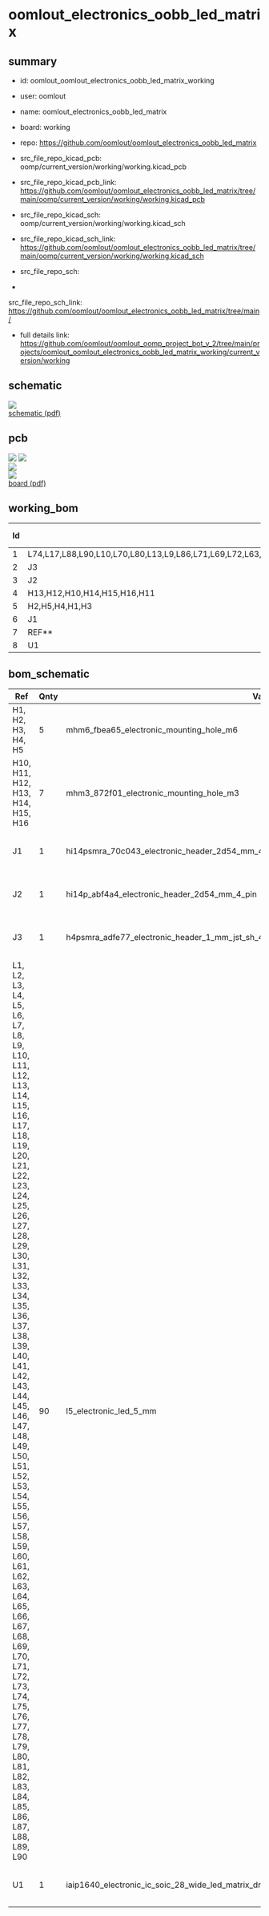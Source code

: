 # oomlout_electronics_oobb_led_matrix
 
## summary 
* id: oomlout_oomlout_electronics_oobb_led_matrix_working
* user: oomlout
* name: oomlout_electronics_oobb_led_matrix
* board: working
* repo: https://github.com/oomlout/oomlout_electronics_oobb_led_matrix
* src_file_repo_kicad_pcb: oomp/current_version/working/working.kicad_pcb
* src_file_repo_kicad_pcb_link: https://github.com/oomlout/oomlout_electronics_oobb_led_matrix/tree/main/oomp/current_version/working/working.kicad_pcb
* src_file_repo_kicad_sch: oomp/current_version/working/working.kicad_sch
* src_file_repo_kicad_sch_link: https://github.com/oomlout/oomlout_electronics_oobb_led_matrix/tree/main/oomp/current_version/working/working.kicad_sch

* src_file_repo_sch: 
*
 src_file_repo_sch_link: https://github.com/oomlout/oomlout_electronics_oobb_led_matrix/tree/main/
* full details link: https://github.com/oomlout/oomlout_oomp_project_bot_v_2/tree/main/projects/oomlout_oomlout_electronics_oobb_led_matrix_working/current_version/working  

## schematic  
![](working_schematic_600.png)  
[schematic (pdf)](working_schematic.pdf)  

## pcb  
![](working_3d_600.png) 
![](working_3d_front_600.png)  
![](working_3d_back_600.png)  
![](working_600.png)  
[board (pdf)](working.pdf)  

## working_bom
| Id | Designator | Footprint | Quantity | Designation | Supplier and ref |  | None | 
| --- | --- | --- | --- | --- | --- | --- | --- | 
| 1 | L74,L17,L88,L90,L10,L70,L80,L13,L9,L86,L71,L69,L72,L63,L20,L87,L58,L42,L16,L79,L45,L38,L85,L1,L61,L89,L4,L50,L75,L3,L76,L27,L7,L64,L35,L12,L65,L53,L60,L78,L23,L41,L83,L2,L15,L6,L22,L48,L55,L66,L5,L34,L30,L59,L11,L46,L82,L19,L73,L44,L33,L21,L31,L25,L40,L24,L57,L43,L36,L77,L51,L8,L49,L18,L14,L28,L37,L81,L29,L52,L84,L56,L32,L39,L26,L47,L62,L68,L54,L67 | l5_7297cd_electronic_led_5_mm | 90 | l5_electronic_led_5_mm |  |  | [''] | 
| 2 | J3 | h4psmra_adfe77_electronic_header_1_mm_jst_sh_4_pin_surface_mount_right_angle | 1 | h4psmra_adfe77_electronic_header_1_mm_jst_sh_4_pin_surface_mount_right_angle |  |  | [''] | 
| 3 | J2 | hi14p_abf4a4_electronic_header_2d54_mm_4_pin | 1 | hi14p_abf4a4_electronic_header_2d54_mm_4_pin |  |  | [''] | 
| 4 | H13,H12,H10,H14,H15,H16,H11 | mhm3_872f01_electronic_mounting_hole_m3 | 7 | mhm3_872f01_electronic_mounting_hole_m3 |  |  | [''] | 
| 5 | H2,H5,H4,H1,H3 | mhm6_fbea65_electronic_mounting_hole_m6 | 5 | mhm6_fbea65_electronic_mounting_hole_m6 |  |  | [''] | 
| 6 | J1 | hi14psmra_70c043_electronic_header_2d54_mm_4_pin_surface_mount_right_angle | 1 | hi14psmra_70c043_electronic_header_2d54_mm_4_pin_surface_mount_right_angle |  |  | [''] | 
| 7 | REF** | oobb_10_03 | 1 | oobb_10_03 |  |  | [''] | 
| 8 | U1 | iaip1640_fe0f02_electronic_ic_soic_28_wide_led_matrix_driver_16_x_8_wuxi_i_core_electronics_co_ltd_aip1640 | 1 | iaip1640_electronic_ic_soic_28_wide_led_matrix_driver_16_x_8_wuxi_i_core_electronics_co_ltd_aip1640 |  |  | [''] | 


## bom_schematic
| Ref | Qnty | Value | Cmp name | Footprint | Description | Vendor | DNP | 
| --- | --- | --- | --- | --- | --- | --- | --- | 
| H1, H2, H3, H4, H5 | 5 | mhm6_fbea65_electronic_mounting_hole_m6 | mhm6_fbea65_electronic_mounting_hole_m6 | oomlout_oomp_footprints:mhm6_fbea65_electronic_mounting_hole_m6 | Mounting Hole without connection |  |  | 
| H10, H11, H12, H13, H14, H15, H16 | 7 | mhm3_872f01_electronic_mounting_hole_m3 | mhm3_872f01_electronic_mounting_hole_m3 | oomlout_oomp_footprints:mhm3_872f01_electronic_mounting_hole_m3 | Mounting Hole without connection |  |  | 
| J1 | 1 | hi14psmra_70c043_electronic_header_2d54_mm_4_pin_surface_mount_right_angle | hi14psmra_70c043_electronic_header_2d54_mm_4_pin_surface_mount_right_angle | oomlout_oomp_footprints:hi14psmra_70c043_electronic_header_2d54_mm_4_pin_surface_mount_right_angle | Generic connector, single row, 01x04, script generated (kicad-library-utils/schlib/autogen/connector/) |  |  | 
| J2 | 1 | hi14p_abf4a4_electronic_header_2d54_mm_4_pin | hi14p_abf4a4_electronic_header_2d54_mm_4_pin | oomlout_oomp_footprints:hi14p_abf4a4_electronic_header_2d54_mm_4_pin | Generic connector, single row, 01x04, script generated (kicad-library-utils/schlib/autogen/connector/) |  |  | 
| J3 | 1 | h4psmra_adfe77_electronic_header_1_mm_jst_sh_4_pin_surface_mount_right_angle | h4psmra_adfe77_electronic_header_1_mm_jst_sh_4_pin_surface_mount_right_angle | oomlout_oomp_footprints:h4psmra_adfe77_electronic_header_1_mm_jst_sh_4_pin_surface_mount_right_angle | Generic connector, single row, 01x04, script generated (kicad-library-utils/schlib/autogen/connector/) |  |  | 
| L1, L2, L3, L4, L5, L6, L7, L8, L9, L10, L11, L12, L13, L14, L15, L16, L17, L18, L19, L20, L21, L22, L23, L24, L25, L26, L27, L28, L29, L30, L31, L32, L33, L34, L35, L36, L37, L38, L39, L40, L41, L42, L43, L44, L45, L46, L47, L48, L49, L50, L51, L52, L53, L54, L55, L56, L57, L58, L59, L60, L61, L62, L63, L64, L65, L66, L67, L68, L69, L70, L71, L72, L73, L74, L75, L76, L77, L78, L79, L80, L81, L82, L83, L84, L85, L86, L87, L88, L89, L90 | 90 | l5_electronic_led_5_mm | l5_7297cd_electronic_led_5_mm | oomlout_oomp_footprints:l5_7297cd_electronic_led_5_mm | Light emitting diode |  |  | 
| U1 | 1 | iaip1640_electronic_ic_soic_28_wide_led_matrix_driver_16_x_8_wuxi_i_core_electronics_co_ltd_aip1640 | iaip1640_fe0f02_electronic_ic_soic_28_wide_led_matrix_driver_16_x_8_wuxi_i_core_electronics_co_ltd_aip1640 | oomlout_oomp_footprints:iaip1640_fe0f02_electronic_ic_soic_28_wide_led_matrix_driver_16_x_8_wuxi_i_core_electronics_co_ltd_aip1640 | Generic connector, single row, 01x28, script generated (kicad-library-utils/schlib/autogen/connector/) |  |  | 




